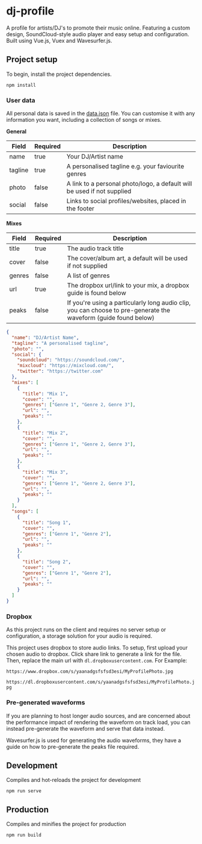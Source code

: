 # dj-profile

A profile for artists/DJ's to promote their music online. Featuring a custom design, SoundCloud-style audio player and easy setup and configuration. Built using Vue.js, Vuex and Wavesurfer.js.

## Project setup

To begin, install the project dependencies.

```
npm install
```

### User data

All personal data is saved in the [data.json](./data.json) file. You can customise it with any information you want, including a collection of songs or mixes.

**General**

| Field   | Required | Description                                                             |
| ------- | -------- | ----------------------------------------------------------------------- |
| name    | true     | Your DJ/Artist name                                                     |
| tagline | true     | A personalised tagline e.g. your faviourite genres                      |
| photo   | false    | A link to a personal photo/logo, a default will be used if not supplied |
| social  | false    | Links to social profiles/websites, placed in the footer                 |

**Mixes**

| Field  | Required | Description                                                                                                     |
| ------ | -------- | --------------------------------------------------------------------------------------------------------------- |
| title  | true     | The audio track title                                                                                           |
| cover  | false    | The cover/album art, a default will be used if not supplied                                                     |
| genres | false    | A list of genres                                                                                                |
| url    | true     | The dropbox url/link to your mix, a dropbox guide is found below                                                |
| peaks  | false    | If you're using a particularly long audio clip, you can choose to pre-generate the waveform (guide found below) |

```json
{
  "name": "DJ/Artist Name",
  "tagline": "A personalised tagline",
  "photo": "",
  "social": {
    "soundcloud": "https://soundcloud.com/",
    "mixcloud": "https://mixcloud.com/",
    "twitter": "https://twitter.com"
  },
  "mixes": [
    {
      "title": "Mix 1",
      "cover": "",
      "genres": ["Genre 1", "Genre 2, Genre 3"],
      "url": "",
      "peaks": ""
    },
    {
      "title": "Mix 2",
      "cover": "",
      "genres": ["Genre 1", "Genre 2, Genre 3"],
      "url": "",
      "peaks": ""
    },
    {
      "title": "Mix 3",
      "cover": "",
      "genres": ["Genre 1", "Genre 2, Genre 3"],
      "url": "",
      "peaks": ""
    }
  ],
  "songs": [
    {
      "title": "Song 1",
      "cover": "",
      "genres": ["Genre 1", "Genre 2"],
      "url": "",
      "peaks": ""
    },
    {
      "title": "Song 2",
      "cover": "",
      "genres": ["Genre 1", "Genre 2"],
      "url": "",
      "peaks": ""
    }
  ]
}
```

### Dropbox

As this project runs on the client and requires no server setup or configuration, a storage solution for your audio is required.

This project uses dropbox to store audio links. To setup, first upload your chosen audio to dropbox. Click share link to generate a link for the file. Then, replace the main url with `dl.dropboxusercontent.com`. For Example:

`https://www.dropbox.com/s/yaanadgsfsfsd3esi/MyProfilePhoto.jpg`

`https://dl.dropboxusercontent.com/s/yaanadgsfsfsd3esi/MyProfilePhoto.jpg`

### Pre-generated waveforms

If you are planning to host longer audio sources, and are concerned about the performance impact of rendering the waveform on track load, you can instead pre-generate the waveform and serve that data instead.

Wavesurfer.js is used for generating the audio waveforms, they have a guide on how to pre-generate the peaks file required.

## Development

Compiles and hot-reloads the project for development

```
npm run serve
```

## Production

Compiles and minifies the project for production

```
npm run build
```
